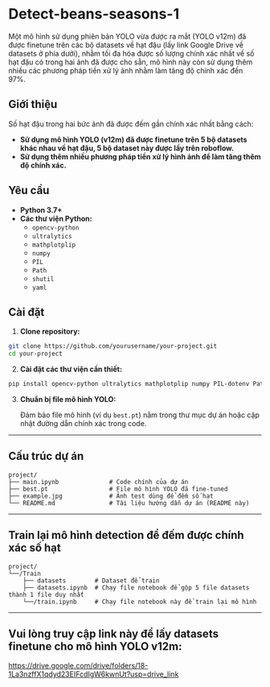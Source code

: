 # Detect-beans-seasons-1
Một mô hình sử dụng phiên bản YOLO vừa được ra mắt (YOLO v12m) đã được finetune trên các bộ datasets về hạt đậu (lấy link Google Drive về datasets ở phía dưới), nhằm tối đa hóa được số lượng chính xác nhất về số hạt đậu có trong hai ảnh đã được cho sẵn, mô hình này còn sử dụng thêm nhiều các phương pháp tiền xử lý ảnh nhằm làm tăng độ chính xác đến 97%.

## Giới thiệu
Số hạt đậu trong hai bức ảnh đã được đếm gần chính xác nhất bằng cách:
- **Sử dụng mô hình YOLO (v12m) đã được finetune trên 5 bộ datasets khác nhau về hạt đậu, 5 bộ dataset này được lấy trên roboflow.**
- **Sử dụng thêm nhiều phương pháp tiền xử lý hình ảnh để làm tăng thêm độ chính xác.**

## Yêu cầu
- **Python 3.7+**
- **Các thư viện Python:**
  - `opencv-python`
  - `ultralytics`
  - `mathplotplip`
  - `numpy`
  - `PIL`
  - `Path`
  - `shutil`
  - `yaml`

 ## Cài đặt
 
 1. **Clone repository:**

  ```bash
  git clone https://github.com/yourusername/your-project.git
  cd your-project
  ```

2. **Cài đặt các thư viện cần thiết:**
   
```bash
pip install opencv-python ultralytics mathplotplip numpy PIL-dotenv Path shutil yaml
```

3. **Chuẩn bị file mô hình YOLO:**

   Đảm bảo file mô hình (ví dụ `best.pt`) nằm trong thư mục dự án hoặc cập nhật đường dẫn chính xác trong code.

---

## Cấu trúc dự án

```
project/
├── main.ipynb              # Code chính của dự án
├── best.pt                 # File mô hình YOLO đã fine-tuned
├── example.jpg             # Ảnh test dùng để đếm số hạt
└── README.md               # Tài liệu hướng dẫn dự án (README này)
```

---

## Train lại mô hình detection để đếm được chính xác số hạt
```
project/
└──/Train
    ├── datasets        # Dataset để train
    ├── datasets.ipynb  # Chạy file notebook để gộp 5 file datasets thành 1 file duy nhất    
    └──/train.ipynb     # Chạy file notebook này để train lại mô hình
```
---

## Vui lòng truy cập link này để lấy datasets finetune cho mô hình YOLO v12m:
https://drive.google.com/drive/folders/18-1La3nzffX1qdyd23EIFcdIgW6kwnUt?usp=drive_link
